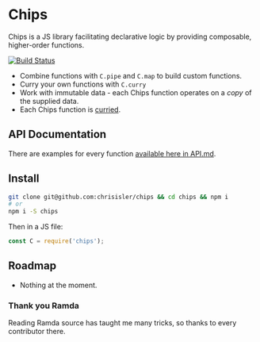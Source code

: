 # Chips
Chips is a JS library facilitating declarative logic by providing composable, higher-order functions.

[![Build Status](https://travis-ci.org/chrisisler/chips.svg?branch=master)](https://travis-ci.org/chrisisler/chips)

* Combine functions with `C.pipe` and `C.map` to build custom functions.
* Curry your own functions with `C.curry`
* Work with immutable data - each Chips function operates on a _copy_ of the supplied data.
* Each Chips function is [curried](https://www.sitepoint.com/currying-in-functional-javascript/).

## API Documentation
There are examples for every function [available here in API.md](https://github.com/chrisisler/chips/blob/master/API.md).

## Install
```bash
git clone git@github.com:chrisisler/chips && cd chips && npm i
# or
npm i -S chips
```
Then in a JS file:
```javascript
const C = require('chips');
```

## Roadmap
- Nothing at the moment.

### Thank you Ramda
Reading Ramda source has taught me many tricks, so thanks to every contributor there.
